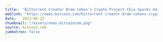 ```yaml
---
title:  "Bittorrent Creator Bram Cohen's Crypto Project Chia Sparks Hard Drive and SSD Shortages"
weblink: "https://news.bitcoin.com/bittorrent-creator-bram-cohens-crypto-project-chia-sparks-hard-drive-and-ssd-shortages/"
date:   2021-04-22
thumbnail: "/assets/news-bitcoincom.png"
source: bitcoin.com
jumbotron: false
---
```

